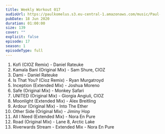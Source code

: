 ```yaml
---
title: Weekly Workout 017
audioUrl: https://paulkomelus.s3.eu-central-1.amazonaws.com/music/Paul-Komelus-Weekly-Workout-017(House).mp3
pubDate: 18 Jun 2020
duration: 01:00:00
size: 139
cover: ""
explicit: false
episode: 17
season: 1
episodeType: full
---
```

1. Kofi (CIOZ Remix) - Daniel Rateuke
2. Kamala Bani (Original Mix) - Sam Shure, CIOZ
3. Dami - Daniel Rateuke
4. Is That You? (Cioz Remix) - Ryan Murgatroyd
5. Inception (Extended Mix) - Joshua Moreno
6. Safe (Original Mix) - Monkey Safari
7. UNITED (Original Mix) - Giorgia Angiuli, CIOZ
8. Moonlight (Extended Mix) - Alex Breitling
9. Ardour (Original Mix) - Into The Ether
10. Other Side (Original Mix) - Jiminy Hop
11. All I Need (Extended Mix) - Nora En Pure
12. Road (Original Mix) - Lane 8, Arctic Lake
13. Riverwards Stream - Extended Mix - Nora En Pure